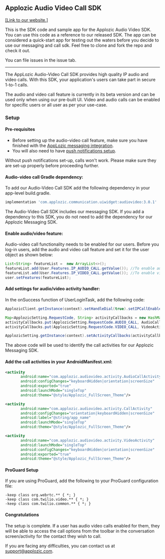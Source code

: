## Applozic Audio Video Call SDK

[[Link to our website.]](https://www.applozic.com)

This is the SDK code and sample app for the Applozic Audio Video SDK. 
You can use this code as a reference to our released SDK. The app can be considered a quick-start app for testing out the waters before you decide to use our messaging and call sdk.
Feel free to clone and fork the repo and check it out. 

You can file issues in the issue tab. 

---

The AppLozic Audio-Video Call SDK provides high quality IP audio and video calls. With this SDK, your application's users can take part in secure 1-to-1 calls.

The audio and video call feature is currently in its beta version and can be used only when using our pre-built UI.
Video and audio calls can be enabled for specific users or all user as per your use-case.

### Setup

#### Pre-requisites

- Before setting up the audio-video call feature, make sure you have finished with the [AppLozic messaging integration](https://docs.applozic.com/docs/android-chat-sdk).
- You will also need to have [push notifications setup](https://docs.applozic.com/docs/android-push-notification).

Without push notifications set-up, calls won't work. Please make sure they are set-up properly before proceeding further.


#### Audio-video call Gradle dependency:

To add our Audio-Video Call SDK add the following dependency in your app-level build.gradle.

```groovy
implementation 'com.applozic.communication.uiwidget:audiovideo:3.0.1'
```

The Audio-Video Call SDK includes our messaging SDK. If you add a dependency to this SDK, you do not need to add the dependency for our Applozic Messaging SDK.


#### Enable audio/video feature:

Audio-video call functionality needs to be enabled for our users. Before you log-in users, add the audio and video call feature and set it for the user object as shown below:

```java
List<String> featureList =  new ArrayList<>();
featureList.add(User.Features.IP_AUDIO_CALL.getValue()); //To enable audio call
featureList.add(User.Features.IP_VIDEO_CALL.getValue()); //To enable video call
user.setFeatures(featureList);
```


#### Add settings for audio/video activity handler:

In the onSuccess function of UserLoginTask, add the following code:

```java
ApplozicClient.getInstance(context).setHandleDial(true).setIPCallEnabled(true);

Map<ApplozicSetting.RequestCode, String> activityCallbacks = new HashMap<ApplozicSetting.RequestCode, String>();
activityCallbacks.put(ApplozicSetting.RequestCode.AUDIO_CALL, AudioCallActivityV2.class.getName());
activityCallbacks.put(ApplozicSetting.RequestCode.VIDEO_CALL, VideoActivity.class.getName());

ApplozicSetting.getInstance(context).setActivityCallbacks(activityCallbacks);
```

The above code will be used to identify the call activities for our Applozic Messaging SDK.


#### Add the call activities in your AndroidManifest.xml:

```xml
<activity
       android:name="com.applozic.audiovideo.activity.AudioCallActivityV2"
       android:configChanges="keyboardHidden|orientation|screenSize"
       android:exported="true" 
       android:launchMode="singleTop"
       android:theme="@style/Applozic_FullScreen_Theme"/>

<activity
       android:name="com.applozic.audiovideo.activity.CallActivity"
       android:configChanges="orientation|keyboardHidden|screenSize"
       android:label="@string/app_name"
       android:launchMode="singleTop"
       android:theme="@style/Applozic_FullScreen_Theme"/>

<activity
       android:name="com.applozic.audiovideo.activity.VideoActivity"              
       android:launchMode="singleTop"
       android:configChanges="keyboardHidden|orientation|screenSize"              
       android:exported="true"
       android:theme="@style/Applozic_FullScreen_Theme"/>
```


#### ProGuard Setup

If you are using ProGuard, add the following to your ProGuard configuration file:

```
-keep class org.webrtc.** { *; }
-keep class com.twilio.video.** { *; }
-keep class com.twilio.common.** { *; }
```


#### Congratulations

The setup is complete.
If a user has audio video calls enabled for them, they will be able to access the call options from the toolbar in the conversation screen/activity for the contact they wish to call.

If you are facing any difficulties, you can contact us at support@applozic.com.
